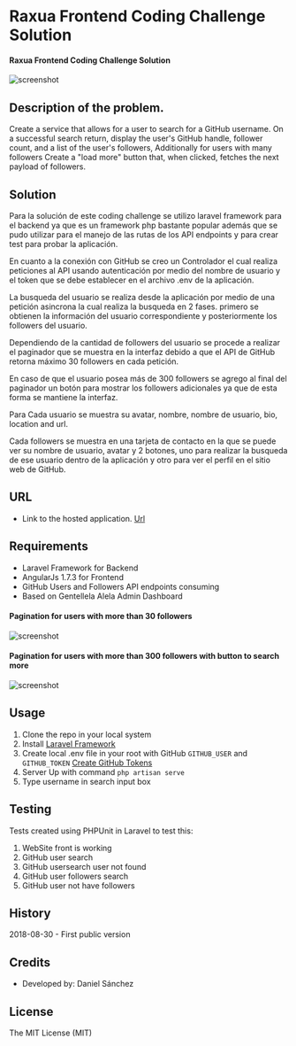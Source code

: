 # Raxua Frontend Coding Challenge Solution

#### Raxua Frontend Coding Challenge Solution

![screenshot](https://github.com/ingdanielsanchezve/rauxa_coding_challenge/tree/master/public/images/screenshots/Screenshot_frontend.png)

## Description of the problem.
Create a service that allows for a user to search for a GitHub username. On a successful search return, display the user's GitHub handle, follower count, and a list of the user's followers, Additionally for users with many followers Create a "load more" button that, when clicked, fetches the next payload of followers. 

## Solution
Para la solución de este coding challenge se utilizo laravel framework para el backend ya que es un framework php bastante popular además que se pudo utilizar para el manejo de las rutas de los API endpoints y para crear test para probar la aplicación.

En cuanto a la conexión con GitHub se creo un Controlador el cual realiza peticiones al API usando autenticación por medio del nombre de usuario y el token que se debe establecer en el archivo .env de la aplicación.

La busqueda del usuario se realiza desde la aplicación por medio de una petición asincrona la cual realiza la busqueda en 2 fases. primero se obtienen la información del usuario correspondiente y posteriormente los followers del usuario.

Dependiendo de la cantidad de followers del usuario se procede a realizar el paginador que se muestra en la interfaz debido a que el API de GitHub retorna máximo 30 followers en cada petición.

En caso de que el usuario posea más de 300 followers se agrego al final del paginador un botón para mostrar los followers adicionales ya que de esta forma se mantiene la interfaz.

Para Cada usuario se muestra su avatar, nombre, nombre de usuario, bio, location and url. 


Cada followers se muestra en una tarjeta de contacto en la que se puede ver su nombre de usuario, avatar y 2 botones, uno para realizar la busqueda de ese usuario dentro de la aplicación y otro para ver el perfil en el sitio web de GitHub.

## URL
* Link to the hosted application. [Url](https://rauxa.ml)

## Requirements
* Laravel Framework for Backend
* AngularJs 1.7.3 for Frontend
* GitHub Users and Followers API endpoints consuming
* Based on Gentellela Alela Admin Dashboard


 #### Pagination for users with more than 30 followers
 ![screenshot](https://github.com/ingdanielsanchezve/rauxa_coding_challenge/tree/master/public/images/screenshots/Screenshot_followers_pagination.png)

 #### Pagination for users with more than 300 followers with button to search more
 ![screenshot](https://github.com/ingdanielsanchezve/rauxa_coding_challenge/tree/master/public/images/screenshots/Screenshot_massive-followers.png)


## Usage
1. Clone the repo in your local system
2. Install [Laravel Framework ](https://laravel.com/docs/5.6/installation)
3. Create local .env file in your root with GitHub ```GITHUB_USER``` and ```GITHUB_TOKEN``` [Create GitHub Tokens](https://github.com/settings/tokens)
3. Server Up with command ```php artisan serve```
4. Type username in search input box


## Testing

Tests created using PHPUnit in Laravel to test this:

1. WebSite front is working
2. GitHub user search
3. GitHub usersearch user not found
4. GitHub user followers search
5. GitHub user not have followers

## History
2018-08-30 - First public version

## Credits
- Developed by: Daniel Sánchez

## License
The MIT License (MIT)